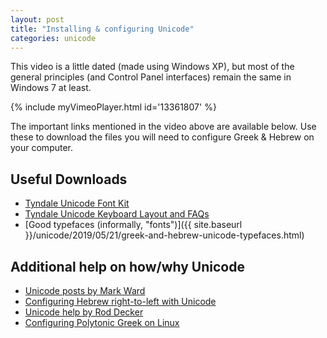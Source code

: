 ```yaml
---
layout: post
title: "Installing & configuring Unicode"
categories: unicode
---
```


This video is a little dated (made using Windows XP), but most of the general principles (and Control Panel interfaces) remain the same in Windows 7 at least.


{% include myVimeoPlayer.html id='13361807' %}


The important links mentioned in the video above are available below. Use these to download the files you will need to configure Greek & Hebrew on your computer.

## Useful Downloads

* [Tyndale Unicode Font Kit](https://academic.tyndalehouse.com/unicode-font-kit)
* [Tyndale Unicode Keyboard Layout and FAQs](https://academic.tyndalehouse.com/storage/files/using-font-kit-clickable.pdf)
* [Good typefaces (informally, "fonts")]({{ site.baseurl }}/unicode/2019/05/21/greek-and-hebrew-unicode-typefaces.html)

## Additional help on how/why Unicode

* [Unicode posts by Mark Ward](http://byfaithweunderstand.com/?s=unicode)
* [Configuring Hebrew right-to-left with Unicode](http://www.hebrewsyntax.org/hebrew_resources/hebrew_in_windows_xp.pdf)
* [Unicode help by Rod Decker](http://ntresources.com/blog/?s=unicode)
* [Configuring Polytonic Greek on Linux](https://docs.google.com/Doc?id=dccdrjqk_4cqjn9zcj)